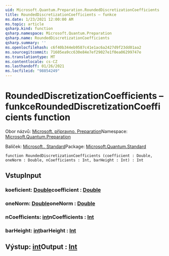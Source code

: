 ```yaml
---
uid: Microsoft.Quantum.Preparation.RoundedDiscretizationCoefficients
title: RoundedDiscretizationCoefficients – funkce
ms.date: 1/23/2021 12:00:00 AM
ms.topic: article
qsharp.kind: function
qsharp.namespace: Microsoft.Quantum.Preparation
qsharp.name: RoundedDiscretizationCoefficients
qsharp.summary: ''
ms.openlocfilehash: c6f40b344eb9587c41e1ac6a2427d9f23dd01aa2
ms.sourcegitcommit: 71605ea9cc630e84e7ef29027e1f0ea06299747e
ms.translationtype: MT
ms.contentlocale: cs-CZ
ms.lasthandoff: 01/26/2021
ms.locfileid: "98854249"
---
```

# <a name="roundeddiscretizationcoefficients-function"></a><span data-ttu-id="cd62e-102">RoundedDiscretizationCoefficients – funkce</span><span class="sxs-lookup"><span data-stu-id="cd62e-102">RoundedDiscretizationCoefficients function</span></span>

<span data-ttu-id="cd62e-103">Obor názvů: [Microsoft. přípravno. Preparation](xref:Microsoft.Quantum.Preparation)</span><span class="sxs-lookup"><span data-stu-id="cd62e-103">Namespace: [Microsoft.Quantum.Preparation](xref:Microsoft.Quantum.Preparation)</span></span>

<span data-ttu-id="cd62e-104">Balíček: [Microsoft.. Standard](https://nuget.org/packages/Microsoft.Quantum.Standard)</span><span class="sxs-lookup"><span data-stu-id="cd62e-104">Package: [Microsoft.Quantum.Standard](https://nuget.org/packages/Microsoft.Quantum.Standard)</span></span>




```qsharp
function RoundedDiscretizationCoefficients (coefficient : Double, oneNorm : Double, nCoefficients : Int, barHeight : Int) : Int
```


## <a name="input"></a><span data-ttu-id="cd62e-105">Vstup</span><span class="sxs-lookup"><span data-stu-id="cd62e-105">Input</span></span>

### <a name="coefficient--double"></a><span data-ttu-id="cd62e-106">koeficient: [Double](xref:microsoft.quantum.lang-ref.double)</span><span class="sxs-lookup"><span data-stu-id="cd62e-106">coefficient : [Double](xref:microsoft.quantum.lang-ref.double)</span></span>




### <a name="onenorm--double"></a><span data-ttu-id="cd62e-107">oneNorm: [Double](xref:microsoft.quantum.lang-ref.double)</span><span class="sxs-lookup"><span data-stu-id="cd62e-107">oneNorm : [Double](xref:microsoft.quantum.lang-ref.double)</span></span>




### <a name="ncoefficients--int"></a><span data-ttu-id="cd62e-108">nCoefficients: [int](xref:microsoft.quantum.lang-ref.int)</span><span class="sxs-lookup"><span data-stu-id="cd62e-108">nCoefficients : [Int](xref:microsoft.quantum.lang-ref.int)</span></span>




### <a name="barheight--int"></a><span data-ttu-id="cd62e-109">barHeight: [int](xref:microsoft.quantum.lang-ref.int)</span><span class="sxs-lookup"><span data-stu-id="cd62e-109">barHeight : [Int](xref:microsoft.quantum.lang-ref.int)</span></span>





## <a name="output--int"></a><span data-ttu-id="cd62e-110">Výstup: [int](xref:microsoft.quantum.lang-ref.int)</span><span class="sxs-lookup"><span data-stu-id="cd62e-110">Output : [Int](xref:microsoft.quantum.lang-ref.int)</span></span>

